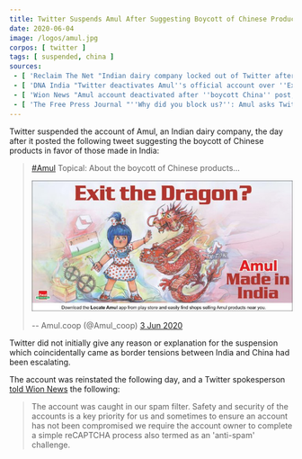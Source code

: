 ```yaml
---
title: Twitter Suspends Amul After Suggesting Boycott of Chinese Products (Reinstates)
date: 2020-06-04
image: /logos/amul.jpg
corpos: [ twitter ]
tags: [ suspended, china ]
sources:
 - [ 'Reclaim The Net "Indian dairy company locked out of Twitter after posting image about avoiding Chinese products" by Cindy Harper (6 Jun 2020)', 'archive.vn/sCpoV' ]
 - [ 'DNA India "Twitter deactivates Amul''s official account over ''Exit the dragon'' post, restores later" (6 Jun 2020)', 'archive.vn/nZ4kV' ]
 - [ 'Wion News "Amul account deactivated after ''boycott China'' post; Twitter says due to security concerns" (6 Jun 2020)', 'archive.vn/zpOwm' ]
 - [ 'The Free Press Journal "''Why did you block us?'': Amul asks Twitter over account ban; Netizens join the row" (6 Jun 2020)', 'archive.vn/OW1me' ]
---
```


Twitter suspended the account of Amul, an Indian dairy company, the day after
it posted the following tweet suggesting the boycott of Chinese products in
favor of those made in India:
> [#Amul](https://twitter.com/hashtag/Amul) Topical: About the boycott of Chinese products...
>
> <a href="pic.jpg"><img src="pic.jpg" width="500"></a>
>
> -- Amul.coop (@Amul_coop) [3 Jun 2020](https://archive.vn/q9OP6)

Twitter did not initially give any reason or explanation for the suspension
which coincidentally came as border tensions between India and China had been
escalating.

The account was reinstated the following day, and a Twitter spokesperson [told
Wion News](https://archive.vn/zpOwm#selection-691.35-691.307) the following:
> The account was caught in our spam filter. Safety and security of the
> accounts is a key priority for us and sometimes to ensure an account has not
> been compromised we require the account owner to complete a simple reCAPTCHA
> process also termed as an 'anti-spam' challenge.
